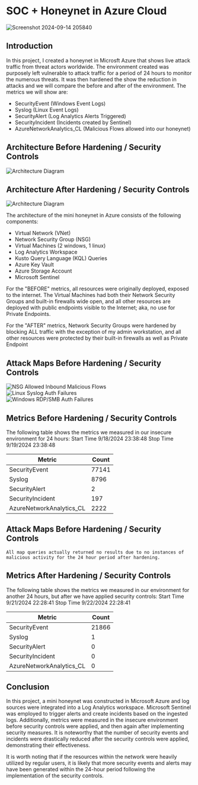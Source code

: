 # SOC + Honeynet in Azure Cloud
![Screenshot 2024-09-14 205840](https://github.com/user-attachments/assets/297486f1-c1ff-4e70-a26a-d8396e9aeff8)

## Introduction

In this project, I created a honeynet in Microsft Azure that shows live attack traffic from threat actors worldwide. The environment created was purposely left vulnerable to attack traffic for a period of 24 hours to monitor the numerous threats. It was then hardened the show the reduction in attacks and we will compare the before and after of the environment. The metrics we will show are:

- SecurityEvent (Windows Event Logs)
- Syslog (Linux Event Logs)
- SecurityAlert (Log Analytics Alerts Triggered)
- SecurityIncident (Incidents created by Sentinel)
- AzureNetworkAnalytics_CL (Malicious Flows allowed into our honeynet)

## Architecture Before Hardening / Security Controls
![Architecture Diagram](https://i.imgur.com/aBDwnKb.jpg)

## Architecture After Hardening / Security Controls
![Architecture Diagram](https://i.imgur.com/YQNa9Pp.jpg)

The architecture of the mini honeynet in Azure consists of the following components:

- Virtual Network (VNet)
- Network Security Group (NSG)
- Virtual Machines (2 windows, 1 linux)
- Log Analytics Workspace
- Kusto Query Language (KQL) Queries
- Azure Key Vault
- Azure Storage Account
- Microsoft Sentinel

For the "BEFORE" metrics, all resources were originally deployed, exposed to the internet. The Virtual Machines had both their Network Security Groups and built-in firewalls wide open, and all other resources are deployed with public endpoints visible to the Internet; aka, no use for Private Endpoints.

For the "AFTER" metrics, Network Security Groups were hardened by blocking ALL traffic with the exception of my admin workstation, and all other resources were protected by their built-in firewalls as well as Private Endpoint

## Attack Maps Before Hardening / Security Controls
![NSG Allowed Inbound Malicious Flows](https://github.com/user-attachments/assets/d32f46c1-7901-442a-b4da-81aa1c4d6d10)<br>
![Linux Syslog Auth Failures](https://github.com/user-attachments/assets/82b3d91c-7218-4f59-a47c-ab9fb5161e67)<br>
![Windows RDP/SMB Auth Failures](https://github.com/user-attachments/assets/cc1f729a-beaf-4c96-9525-f7033741c57d)<br>

## Metrics Before Hardening / Security Controls

The following table shows the metrics we measured in our insecure environment for 24 hours:
Start Time 9/18/2024 23:38:48
Stop Time 9/19/2024 23:38:48

| Metric                   | Count
| ------------------------ | -----
| SecurityEvent            | 77141
| Syslog                   | 8796
| SecurityAlert            | 2
| SecurityIncident         | 197
| AzureNetworkAnalytics_CL | 2222

## Attack Maps Before Hardening / Security Controls

```All map queries actually returned no results due to no instances of malicious activity for the 24 hour period after hardening.```

## Metrics After Hardening / Security Controls

The following table shows the metrics we measured in our environment for another 24 hours, but after we have applied security controls:
Start Time 9/21/2024 22:28:41
Stop Time	9/22/2024 22:28:41

| Metric                   | Count
| ------------------------ | -----
| SecurityEvent            | 21866
| Syslog                   | 1
| SecurityAlert            | 0
| SecurityIncident         | 0
| AzureNetworkAnalytics_CL | 0

## Conclusion

In this project, a mini honeynet was constructed in Microsoft Azure and log sources were integrated into a Log Analytics workspace. Microsoft Sentinel was employed to trigger alerts and create incidents based on the ingested logs. Additionally, metrics were measured in the insecure environment before security controls were applied, and then again after implementing security measures. It is noteworthy that the number of security events and incidents were drastically reduced after the security controls were applied, demonstrating their effectiveness.

It is worth noting that if the resources within the network were heavily utilized by regular users, it is likely that more security events and alerts may have been generated within the 24-hour period following the implementation of the security controls.
